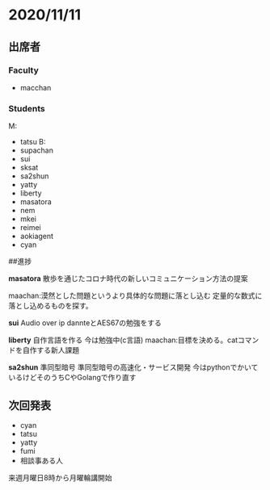 # 2020/11/11
## 出席者
### Faculty
- macchan

### Students
M:
- tatsu
B:
- supachan
- sui
- sksat
- sa2shun
- yatty
- liberty
- masatora
- nem
- mkei
- reimei
- aokiagent
- cyan

##進捗

**masatora**
散歩を通じたコロナ時代の新しいコミュニケーション方法の提案

maachan:漠然とした問題というより具体的な問題に落とし込む
定量的な数式に落とし込めるものを探す。

**sui** 
Audio over ip
dannteとAES67の勉強をする


**liberty**
自作言語を作る
今は勉強中(c言語)
maachan:目標を決める。catコマンドを自作する新人課題

**sa2shun**
準同型暗号
準同型暗号の高速化・サービス開発
今はpythonでかいているけどそのうちCやGolangで作り直す



## 次回発表
- cyan
- tatsu
- yatty
- fumi
- 相談事ある人


来週月曜日8時から月曜輪講開始
